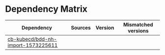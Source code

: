# Dependency Matrix

Dependency | Sources | Version | Mismatched versions
---------- | ------- | ------- | -------------------
[cb-kubecd/bdd-nh-import-1573225611](https://github.com/cb-kubecd/bdd-nh-import-1573225611.git) |  | []() | 
